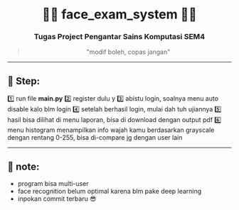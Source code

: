 
<div align="center">
  <h1>🧑‍💻 <b>face_exam_system</b> 🧑‍💻</h1>
  <h3>Tugas Project Pengantar Sains Komputasi SEM4</h3>
  <blockquote>"modif boleh, copas jangan"</blockquote>
</div>

---

## 🚀 Step:
1️⃣  run file <b>main.py</b>
2️⃣  register dulu y
3️⃣  abistu login, soalnya menu auto disable kalo blm login
4️⃣  setelah berhasil login, mulai dah tuh ujiannya
5️⃣  hasil bisa dilihat di menu laporan, bisa di download dengan output pdf
6️⃣  menu histogram menampilkan info wajah kamu berdasarkan grayscale dengan rentang 0-255, bisa di-compare jg dengan user lain

---

## 📝 note:
- program bisa multi-user
- face recognition belum optimal karena blm pake deep learning
- inpokan commit terbaru 😎